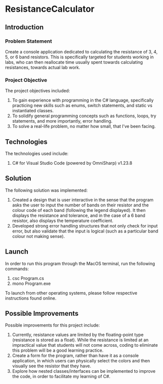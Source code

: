 # ResistanceCalculator

## Introduction

### Problem Statement

Create a console application dedicated to calculating the resistance of 3, 4, 5, or 6 band resistors. This is specifically targeted for students working in labs, who can then reallocate time usually spent towards calculating resistances, towards actual lab work. 

### Project Objective

The project objectives included:

1.	To gain experience with programming in the C# language, specifically practicing new skills such as enums, switch statements, and static vs instantiated classes. 
2.	To solidify general programming concepts such as functions, loops, try statements, and more importantly, error handling. 
3.	To solve a real-life problem, no matter how small, that I’ve been facing.

## Technologies

The technologies used include:

1. C# for Visual Studio Code (powered by OmniSharp) v1.23.8

## Solution

The following solution was implemented:

1.	Created a design that is user interactive in the sense that the program asks the user to input the number of bands on their resistor and the colour code of each band (following the legend displayed). It then displays the resistance and tolerance, and in the case of a 6 band resistor, also displays the temperature coefficient.
2.	Developed strong error handling structures that not only check for input error, but also validate that the input is logical (such as a particular band colour not making sense).

## Launch

In order to run this program through the MacOS terminal, run the following commands:

1. csc Program.cs
2. mono Program.exe

To launch from other operating systems, please follow respective instructions found online.

## Possible Improvements

Possible improvements for this project include:

1.	Currently, resistance values are limited by the floating-point type (resistance is stored as a float). While the resistance is limited at an impractical value that students will not come across, coding to eliminate this problem will be a good learning practice. 
2.	Create a form for the program, rather than have it as a console application, in which users can physically select the colors and then visually see the resistor that they have. 
3.	Explore how nested classes/interfaces can be implemented to improve the code, in order to facilitate my learning of C#. 
